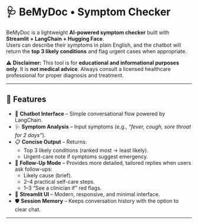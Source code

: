 # 🩺 BeMyDoc • Symptom Checker

BeMyDoc is a lightweight **AI-powered symptom checker** built with **Streamlit + LangChain + Hugging Face**.  
Users can describe their symptoms in plain English, and the chatbot will return the **top 3 likely conditions** and flag urgent cases when appropriate.  

⚠️ **Disclaimer:** This tool is for **educational and informational purposes only**. It is **not medical advice**. Always consult a licensed healthcare professional for proper diagnosis and treatment.  

---

## 🚀 Features
- 🤖 **Chatbot Interface** – Simple conversational flow powered by LangChain.  
- 🩺 **Symptom Analysis** – Input symptoms (e.g., *“fever, cough, sore throat for 2 days”*).  
- 📋 **Concise Output** – Returns:  
  - Top 3 likely conditions (ranked most → least likely).  
  - Urgent-care note if symptoms suggest emergency.  
- 🔄 **Follow-Up Mode** – Provides more detailed, tailored replies when users ask follow-ups:  
  - Likely cause (brief).  
  - 2–4 practical self-care steps.  
  - 1–3 “See a clinician if” red flags.  
- 🎨 **Streamlit UI** – Modern, responsive, and minimal interface.  
- 🛡️ **Session Memory** – Keeps conversation history with the option to clear chat.  

---
